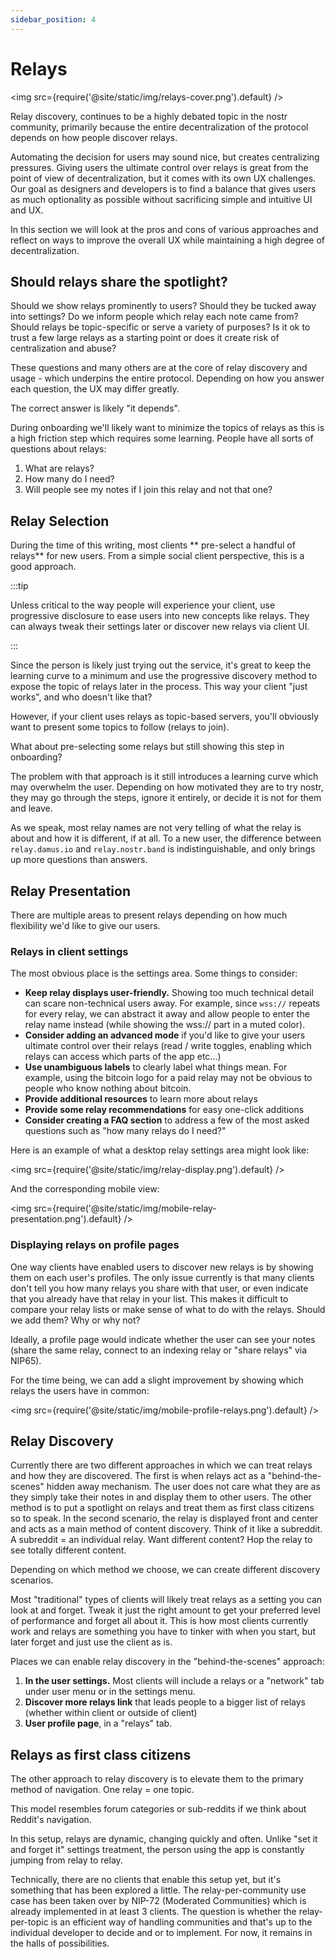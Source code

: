 ```yaml
---
sidebar_position: 4
---
```


# Relays

<img src={require('@site/static/img/relays-cover.png').default} />

Relay discovery, continues to be a highly debated topic in the nostr community, primarily because the entire decentralization of the protocol depends on how people discover relays. 

Automating the decision for users may sound nice, but creates centralizing pressures. Giving users the ultimate control over relays is great from the point of view of decentralization, but it comes with its own UX challenges. Our goal as designers and developers is to find a balance that gives users as much optionality as possible without sacrificing simple and intuitive UI and UX. 

In this section we will look at the pros and cons of various approaches and reflect on ways to improve the overall UX while maintaining a high degree of decentralization. 

## Should relays share the spotlight?
Should we show relays prominently to users? Should they be tucked away into settings? Do we inform people which relay each note came from? Should relays be topic-specific or serve a variety of purposes? Is it ok to trust a few large relays as a starting point or does it create risk of centralization and abuse? 

These questions and many others are at the core of relay discovery and usage - which underpins the entire protocol. Depending on how you answer each question, the UX may differ greatly. 

The correct answer is likely "it depends". 

During onboarding we'll likely want to minimize the topics of relays as this is a high friction step which requires some learning. People have all sorts of questions about relays:

1. What are relays?
2. How many do I need?
3. Will people see my notes if I join this relay and not that one?

## Relay Selection
During the time of this writing, most clients ** pre-select a handful of relays** for new users. From a simple social client perspective, this is a good approach.

:::tip

Unless critical to the way people will experience your client, use progressive disclosure to ease users into new concepts like relays. They can always tweak their settings later or discover new relays via client UI.

:::

Since the person is likely just trying out the service, it's great to keep the learning curve to a minimum and use the progressive discovery method to expose the topic of relays later in the process. This way your client "just works", and who doesn't like that?

However, if your client uses relays as topic-based servers, you'll obviously want to present some topics to follow (relays to join). 

What about pre-selecting some relays but still showing this step in onboarding? 

The problem with that approach is it still introduces a learning curve which may overwhelm the user. Depending on how motivated they are to try nostr, they may go through the steps, ignore it entirely, or decide it is not for them and leave. 

As we speak, most relay names are not very telling of what the relay is about and how it is different, if at all. To a new user, the difference between `relay.damus.io` and `relay.nostr.band` is indistinguishable, and only brings up more questions than answers.

## Relay Presentation

There are multiple areas to present relays depending on how much flexibility we'd like to give our users. 

### Relays in client settings

The most obvious place is the settings area. Some things to consider:

- **Keep relay displays user-friendly.** Showing too much technical detail can scare non-technical users away. For example, since `wss://` repeats for every relay, we can abstract it away and allow people to enter the relay name instead (while showing the wss:// part in a muted color).
- **Consider adding an advanced mode** if you'd like to give your users ultimate control over their relays (read / write toggles, enabling which relays can access which parts of the app etc...)
- **Use unambiguous labels** to clearly label what things mean. For example, using the bitcoin logo for a paid relay may not be obvious to people who know nothing about bitcoin.
- **Provide additional resources** to learn more about relays
- **Provide some relay recommendations** for easy one-click additions
- **Consider creating a FAQ section** to address a few of the most asked questions such as "how many relays do I need?"

Here is an example of what a desktop relay settings area might look like:

<img src={require('@site/static/img/relay-display.png').default} />

And the corresponding mobile view:

<img src={require('@site/static/img/mobile-relay-presentation.png').default} />

### Displaying relays on profile pages

One way clients have enabled users to discover new relays is by showing them on each user's profiles. The only issue currently is that many clients don't tell you how many relays you share with that user, or even indicate that you already have that relay in your list. This makes it difficult to compare your relay lists or make sense of what to do with the relays. Should we add them? Why or why not?

Ideally, a profile page would indicate whether the user can see your notes (share the same relay, connect to an indexing relay or "share relays" via NIP65). 

For the time being, we can add a slight improvement by showing which relays the users have in common:

<img src={require('@site/static/img/mobile-profile-relays.png').default} />

## Relay Discovery

Currently there are two different approaches in which we can treat relays and how they are discovered. The first is when relays act as a "behind-the-scenes" hidden away mechanism. The user does not care what they are as they simply take their notes in and display them to other users. The other method is to put a spotlight on relays and treat them as first class citizens so to speak. In the second scenario, the relay is displayed front and center and acts as a main method of content discovery. Think of it like a subreddit. A subreddit = an individual relay. Want different content? Hop the relay to see totally different content. 

Depending on which method we choose, we can create different discovery scenarios. 

Most "traditional" types of clients will likely treat relays as a setting you can look at and forget. Tweak it just the right amount to get your preferred level of performance and forget all about it. This is how most clients currently work and relays are something you have to tinker with when you start, but later forget and just use the client as is. 

Places we can enable relay discovery in the "behind-the-scenes" approach:

1. **In the user settings.** Most clients will include a relays or a "network" tab under user menu or in the settings menu. 
2. **Discover more relays link** that leads people to a bigger list of relays (whether within client or outside of client)
3. **User profile page**, in a "relays" tab.



## Relays as first class citizens

The other approach to relay discovery is to elevate them to the primary method of navigation. One relay = one topic.

This model resembles forum categories or sub-reddits if we think about Reddit's navigation. 

In this setup, relays are dynamic, changing quickly and often. Unlike "set it and forget it" settings treatment, the person using the app is constantly jumping from relay to relay. 

Technically, there are no clients that enable this setup yet, but it's something that has been explored a little. The relay-per-community use case has been taken over by NIP-72 (Moderated Communities) which is already implemented in at least 3 clients. The question is whether the relay-per-topic is an efficient way of handling communities and that's up to the individual developer to decide and or to implement. For now, it remains in the halls of possibilities. 
